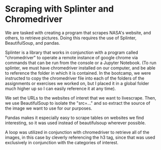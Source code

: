 # Scraping with Splinter and Chromedriver


We are tasked with creating a program that scrapes NASA's website, and others, to retrieve pictures.
Doing this requires the use of Splinter, BeautifulSoup, and pandas. 

Splinter is a library that works in conjunction with a program called "chromedriver" to operate a
remote instance of google chrome via commands that can be run from the console or a Jupyter Notebook.
(To run splinter, we must have chromedriver installed on our computer, and be able to reference the
folder in which it is contained. In the bootcamp, we were instructed to copy the chromedriver file 
into each of the folders of the assignments or exercises we worked on, but I placed it in a global
folder much higher up so I can easily reference it at any time).

We set the URLs to the websites of interet that we want to livescrape. Then, we use BeautifulSoup
to isolate the "src=..." and so extract the source of the image we want to use for our purposes.

Pandas makes it especially easy to scrape tables on websites we find interesting, so it was used
instead of beautifulsoup wherever possible. 

A loop was utilized in conjunction with chromedriver to retrieve all of the images, in this case
by cleverly referencing the h3 tag, since that was used exclusively in conjunction with the categories
of interest.
